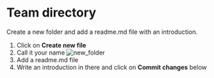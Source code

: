 # Team directory

Create a new folder and add a readme.md file with an introduction.

1. Click on **Create new file**
2. Call it your name
    ![new_folder](https://cloud.githubusercontent.com/assets/1515961/24321387/06cfb442-1143-11e7-8680-de702baf47df.png)
3. Add a readme.md file
4. Write an introduction in there and click on **Commit changes** below
